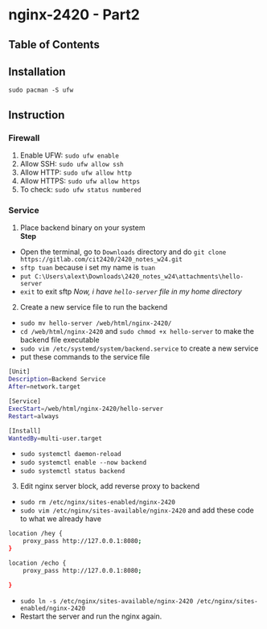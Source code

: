 # nginx-2420 - Part2

## Table of Contents

## Installation

`sudo pacman -S ufw`

## Instruction

### Firewall

1. Enable UFW: `sudo ufw enable`
2. Allow SSH: `sudo ufw allow ssh`
3. Allow HTTP: `sudo ufw allow http`
4. Allow HTTPS: `sudo ufw allow https`
5. To check: `sudo ufw status numbered`

### Service

1. Place backend binary on your system \
**Step**
- Open the terminal, go to `Downloads` directory and do `git clone https://gitlab.com/cit2420/2420_notes_w24.git`
- `sftp tuan` because i set my name is `tuan`
- `put C:\Users\alext\Downloads\2420_notes_w24\attachments\hello-server`
- `exit` to exit sftp
*Now, i have `hello-server` file in my home directory*

2. Create a new service file to run the backend
- `sudo mv hello-server /web/html/nginx-2420/`
- `cd /web/html/nginx-2420` and `sudo chmod +x hello-server` to make the backend file executable
- `sudo vim /etc/systemd/system/backend.service` to create a new service
- put these commands to the service file
``` bash
[Unit]
Description=Backend Service
After=network.target

[Service]
ExecStart=/web/html/nginx-2420/hello-server
Restart=always

[Install]
WantedBy=multi-user.target
```
- `sudo systemctl daemon-reload`
- `sudo systemctl enable --now backend`
- `sudo systemctl status backend`

3. Edit nginx server block, add reverse proxy to backend
- `sudo rm /etc/nginx/sites-enabled/nginx-2420` 
- `sudo vim /etc/nginx/sites-available/nginx-2420` and add these code to what we already have
``` bash
location /hey {
    proxy_pass http://127.0.0.1:8080;
}

location /echo {
    proxy_pass http://127.0.0.1:8080;

}
```
- `sudo ln -s /etc/nginx/sites-available/nginx-2420 /etc/nginx/sites-enabled/nginx-2420`
- Restart the server and run the nginx again.
